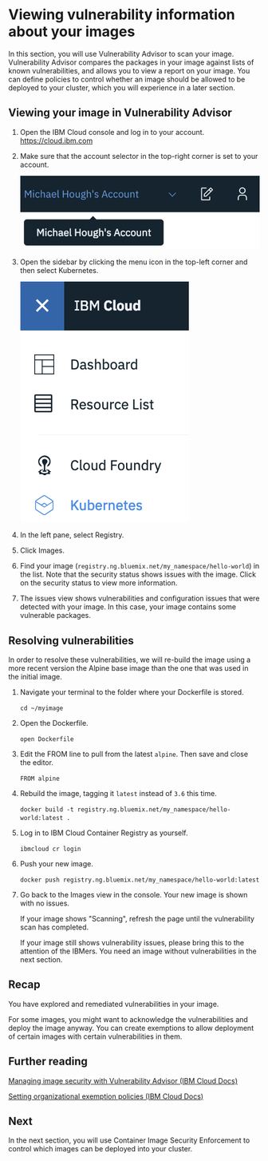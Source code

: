 # Viewing vulnerability information about your images

In this section, you will use Vulnerability Advisor to scan your image. Vulnerability Advisor compares the packages in your image against lists of known vulnerabilities, and allows you to view a report on your image. You can define policies to control whether an image should be allowed to be deployed to your cluster, which you will experience in a later section.

## Viewing your image in Vulnerability Advisor

1. Open the IBM Cloud console and log in to your account. <https://cloud.ibm.com>

2. Make sure that the account selector in the top-right corner is set to your account.

    ![IBM Cloud account selector](./5_1.png)

3. Open the sidebar by clicking the menu icon in the top-left corner and then select Kubernetes.

    ![Kubernetes button in sidebar](./5_2.png)

4. In the left pane, select Registry.

5. Click Images.

6. Find your image (`registry.ng.bluemix.net/my_namespace/hello-world`) in the list. Note that the security status shows issues with the image. Click on the security status to view more information.

7. The issues view shows vulnerabilities and configuration issues that were detected with your image. In this case, your image contains some vulnerable packages.

## Resolving vulnerabilities

In order to resolve these vulnerabilities, we will re-build the image using a more recent version the Alpine base image than the one that was used in the initial image.

1. Navigate your terminal to the folder where your Dockerfile is stored.

    `cd ~/myimage`

2. Open the Dockerfile.

    `open Dockerfile`

3. Edit the FROM line to pull from the latest `alpine`. Then save and close the editor.

    `FROM alpine`

4. Rebuild the image, tagging it `latest` instead of `3.6` this time.

    `docker build -t registry.ng.bluemix.net/my_namespace/hello-world:latest .`

5. Log in to IBM Cloud Container Registry as yourself.

    `ibmcloud cr login`

6. Push your new image.

    `docker push registry.ng.bluemix.net/my_namespace/hello-world:latest`

7. Go back to the Images view in the console. Your new image is shown with no issues.

    If your image shows "Scanning", refresh the page until the vulnerability scan has completed.

    If your image still shows vulnerability issues, please bring this to the attention of the IBMers. You need an image without vulnerabilities in the next section.

## Recap

You have explored and remediated vulnerabilities in your image.

For some images, you might want to acknowledge the vulnerabilities and deploy the image anyway. You can create exemptions to allow deployment of certain images with certain vulnerabilities in them.

## Further reading

[Managing image security with Vulnerability Advisor (IBM Cloud Docs)](https://console.bluemix.net/docs/services/va/va_index.html#va_index)

[Setting organizational exemption policies (IBM Cloud Docs)](https://console.bluemix.net/docs/services/va/va_index.html#va_managing_policy)


## Next

In the next section, you will use Container Image Security Enforcement to control which images can be deployed into your cluster.
